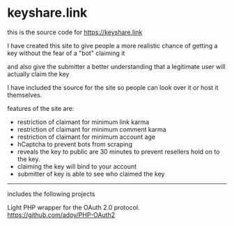 # keyshare.link

this is the source code for https://keyshare.link

I have created this site to give people a more realistic chance of getting a key without the fear of a "bot" claiming it

and also give the submitter a better understanding that a legitimate user will actually claim the key

I have included the source for the site so people can look over it or host it themselves.

features of the site are:

* restriction of claimant for minimum link karma
* restriction of claimant for minimum comment karma
* restriction of claimant for minimum account age
* hCaptcha to prevent bots from scraping
* reveals the key to public are 30 minutes to prevent resellers hold on to the key.
* claiming the key will bind to your account
* submitter of key is able to see who claimed the key







---

includes the following projects

Light PHP wrapper for the OAuth 2.0 protocol. https://github.com/adoy/PHP-OAuth2
